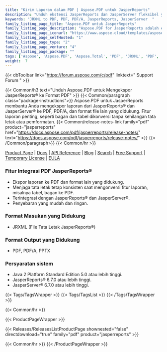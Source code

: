 ```yaml
---
title: "Kirim Laporan dalam PDF | Aspose.PDF untuk JasperReports"
description: "Unduh ekstensi JasperReports dan JasperServer fleksibel yang memungkinkan untuk mengekspor laporan dalam format PDF, PDF/A. Fitur laporan seperti tabel, bagan, dan gambar dikonversi ke PDF dengan tingkat presisi tertinggi."
keywords: "JRXML to PDF, PDF, PDF/A, JasperReports, JasperServer  "
family_listing_page_title: "Aspose.PDF untuk JasperReports"
family_listing_page_description: "Aspose.PDF for JasperReports adalah ekstensi JasperReports dan JasperServer fleksibel yang memungkinkan Anda mengekspor laporan dalam Portable Document Format (PDF, PDF/A). Fitur laporan penting seperti tabel, bagan, dan gambar dikonversi ke PDF dengan tingkat presisi tertinggi."
family_listing_page_iconurl: "https://www.aspose.cloud/templates/aspose/App_Themes/V3/images/pdf/272x272/aspose_pdf-for-jasperreports-min.png"
family_listing_page_selfHosted: "1"
family_listing_page_type: "2"
family_listing_page_venture: "4"
family_listing_page_package: ""
tags: ['Aspose', 'Aspose.PDF', 'Aspose.Total', 'PDF', 'JRXML', 'PDF', 'PDFA', 'PPTX', 'JasperReports', 'JasperServer', 'report', 'export', 'table', 'chart', 'extension', 'conversion']
weight:  7
---
```


{{< dbToolbar link="https://forum.aspose.com/c/pdf" linktext=" Support Forum " >}}

{{< Common/h3 text="Unduh Aspose.PDF untuk Mengekspor JasperReports® ke Format PDF"  >}}
{{< Common/paragraph class="package-instructions">}}
Aspose.PDF untuk JasperReports membantu Anda mengekspor laporan dari JasperReports® dan JasperServer® ke PDF, PDF/A, dan format file lain yang didukung. Fitur laporan penting, seperti bagan dan tabel dikonversi tanpa kehilangan tata letak atau pemformatan.
{{< Common/release-notes-link family="pdf" product="jasperreports" href="https://docs.aspose.com/pdf/jasperreports/release-notes/" text="https://docs.aspose.com/pdf/jasperreports/release-notes/"  >}}
{{< /Common/paragraph>}}
{{< Common/hr >}}

[Product Page](https://products.aspose.com/pdf/jasperreports/) | [Docs](https://docs.aspose.com/pdf/jasperreports/) | [API Reference](https://reference.aspose.com/pdf/) | [Blog](https://blog.aspose.com/category/pdf/) | [Search](https://search.aspose.com/) | [Free Support](https://forum.aspose.com/c/pdf) | [Temporary License](https://purchase.aspose.com/temporary-license) | [EULA](https://about.aspose.com/legal/eula/)

### Fitur Integrasi PDF JasperReports®

- Ekspor laporan ke PDF dan format lain yang didukung.
- Menjaga tata letak tetap konsisten saat mengonversi fitur laporan, misalnya tabel, bagan ke PDF.
- Terintegrasi dengan JasperReports® dan JasperServer®.
- Penyebaran yang mudah dan ringan.

### Format Masukan yang Didukung

- JRXML (File Tata Letak JasperReports®)

### Format Output yang Didukung

- PDF, PDF/A, PPTX

### Persyaratan sistem

- Java 2 Platform Standard Edition 5.0 atau lebih tinggi.
- JasperReports® 6.7.0 atau lebih tinggi.
- JasperServer® 6.7.0 atau lebih tinggi.

{{< Tags/TagsWrapper >}}
 {{< Tags/TagsList >}}
{{< /Tags/TagsWrapper >}}

{{< Common/hr >}}

{{< ProductPageWrapper >}}
<!-- ReleasesListProductPage-->
   {{< Releases/ReleasesListProductPage shownested="false"  directdownload="true" family="pdf" product="jasperreports" >}}
<!-- /ReleasesListProductPage-->
{{< Common/hr >}}
{{< /ProductPageWrapper >}}


